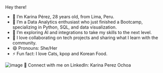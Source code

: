 Hey there!
- 👋 I’m Karina Pérez, 28 years old, from Lima, Peru.
- 👀 I’m a Data Analytics enthusiast who just finished a Bootcamp, specializing in Python, SQL, and data visualization.
- 🌱 I’m exploring AI and integrations to take my skills to the next level.
- 💞️ I love collaborating on tech projects and sharing what I learn with the community.
- 😄 Pronouns: She/Her
- ⚡ Fun fact: I love Cats, kpop and Korean Food.

![image](https://github.com/user-attachments/assets/d4fde1aa-bca0-4f34-994d-56dd612e6a0f) 
🤝 Connect with me on LinkedIn: Karina Perez Ochoa

<!---
kalep961809/kalep961809 is a ✨ special ✨ repository because its `README.md` (this file) appears on your GitHub profile.
You can click the Preview link to take a look at your changes.
--->
